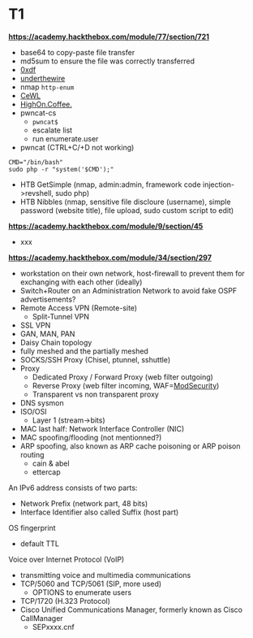 # T1

**https://academy.hackthebox.com/module/77/section/721**

* base64 to copy-paste file transfer
* md5sum to ensure the file was correctly transferred
* [0xdf](https://0xdf.gitlab.io/)
* [underthewire](https://underthewire.tech/wargames)
* nmap `http-enum`
* [CeWL](https://github.com/digininja/CeWL)
* [HighOn.Coffee.](https://highon.coffee/blog/reverse-shell-cheat-sheet/)
* pwncat-cs
  * `pwncat$`
  * escalate list
  * run enumerate.user
* pwncat (CTRL+C/+D not working)

```
CMD="/bin/bash"
sudo php -r "system('$CMD');"
```

* HTB GetSimple (nmap, admin:admin, framework code injection->revshell, sudo php)
* HTB Nibbles (nmap, sensitive file discloure (username), simple password (website title), file upload, sudo custom script to edit)

**https://academy.hackthebox.com/module/9/section/45**

* xxx

**https://academy.hackthebox.com/module/34/section/297**

* workstation on their own network, host-firewall to prevent them for exchanging with each other (ideally)
* Switch+Router on an Administration Network to avoid fake OSPF  advertisements?
* Remote Access VPN (Remote-site)
  * Split-Tunnel VPN
* SSL VPN
* GAN, MAN, PAN
* Daisy Chain topology
* fully meshed and the partially meshed
* SOCKS/SSH Proxy (Chisel, ptunnel, sshuttle)
* Proxy
  * Dedicated Proxy / Forward Proxy (web filter outgoing)
  * Reverse Proxy (web filter incoming, WAF=[ModSecurity](https://owasp.org/www-project-modsecurity-core-rule-set/))
  * Transparent vs non transparent proxy
* DNS sysmon
* ISO/OSI
  * Layer 1 (stream->bits)
* MAC last half: Network Interface Controller (NIC)
* MAC spoofing/flooding (not mentionned?)
* ARP spoofing, also known as ARP cache poisoning or ARP poison routing
  * cain & abel
  * ettercap

An IPv6 address consists of two parts:
* Network Prefix (network part, 48 bits)
* Interface Identifier also called Suffix (host part)

OS fingerprint

* default TTL

Voice over Internet Protocol (VoIP)

* transmitting voice and multimedia communications
* TCP/5060 and TCP/5061 (SIP, more used)
  * OPTIONS to enumerate users
* TCP/1720 (H.323 Protocol)
* Cisco Unified Communications Manager, formerly known as Cisco CallManager
  * SEPxxxx.cnf